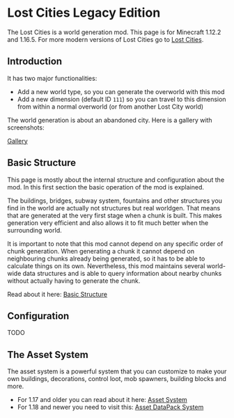 # Lost Cities Legacy Edition

The Lost Cities is a world generation mod. This page is for Minecraft 1.12.2 and 1.16.5. For more modern versions
of Lost Cities go to [Lost Cities](./lost-cities.md).

## Introduction

It has two major functionalities:

* Add a new world type, so you can generate the overworld with this mod
* Add a new dimension (default ID `111`) so you can travel to this dimension from within a normal overworld (or from another Lost City world)

The world generation is about an abandoned city.
Here is a gallery with screenshots:

[Gallery](https://minecraft.curseforge.com/projects/the-lost-cities/images)

## Basic Structure

This page is mostly about the internal structure and configuration about the mod.
In this first section the basic operation of the mod is explained.

The buildings, bridges, subway system, fountains and other structures you find in the world are actually not structures but real worldgen.
That means that are generated at the very first stage when a chunk is built.
This makes generation very efficient and also allows it to fit much better when the surrounding world.

It is important to note that this mod cannot depend on any specific order of chunk generation.
When generating a chunk it cannot depend on neighbouring chunks already being generated, so it has to be able to calculate things on its own.
Nevertheless, this mod maintains several world-wide data structures and is able to query information about nearby chunks without actually having to generate the chunk.

Read about it here: [Basic Structure](./structure.md)

## Configuration

TODO

## The Asset System

The asset system is a powerful system that you can customize to make your own buildings, decorations, control loot, mob spawners, building blocks and more.

* For 1.17 and older you can read about it here: [Asset System](./asset.md)
* For 1.18 and newer you need to visit this: [Asset DataPack System](./asset-datapack.md)
